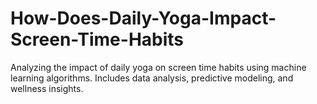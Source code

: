 # How-Does-Daily-Yoga-Impact-Screen-Time-Habits
Analyzing the impact of daily yoga on screen time habits using machine learning algorithms. Includes data analysis, predictive modeling, and wellness insights.
